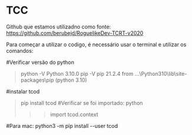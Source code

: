 # TCC

Github que estamos utilizadno como fonte:
https://github.com/berubejd/RoguelikeDev-TCRT-v2020

Para começar a utilizar o codigo, é necessário usar o terminal e utilizar os comandos:

#Verificar versão do python
>python -V
Python 3.10.0
>pip -V
pip 21.2.4 from ...\Python310\lib\site-packages\pip (python 3.10)

#instalar tcod
>pip install tcod
#Verificar se foi importado:
>python
>>> import tcod.context

#Para mac:
python3 -m pip install --user tcod
